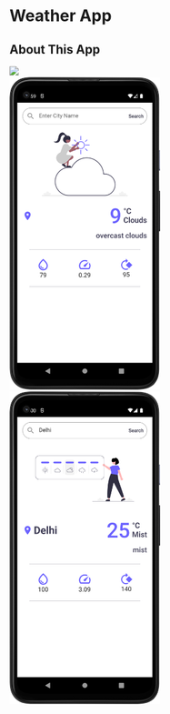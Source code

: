 # Weather App

## About This App

<img src="https://github.com/RomitKatrodiya/Weather_App/blob/master/images/weather_app.GIF" style=" height:700px; " data-target="animated-image.originalImage"><br><img src="https://github.com/RomitKatrodiya/Weather_App/blob/master/images/Screenshot_20220924_235951.png" style=" height:550px; " data-target="animated-image.originalImage">
<img src="https://github.com/RomitKatrodiya/Weather_App/blob/master/images/Screenshot_20220925_000054.png" style=" height:550px; " data-target="animated-image.originalImage">

